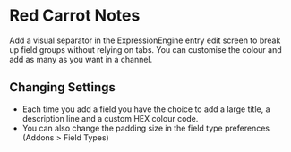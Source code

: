 Red Carrot Notes
========

Add a visual separator in the ExpressionEngine entry edit screen to break up field groups without relying on tabs. You can customise the colour and add as many as you want in a channel.

## Changing Settings
* Each time you add a field you have the choice to add a large title, a description line and a custom HEX colour code.
* You can also change the padding size in the field type preferences (Addons > Field Types)
